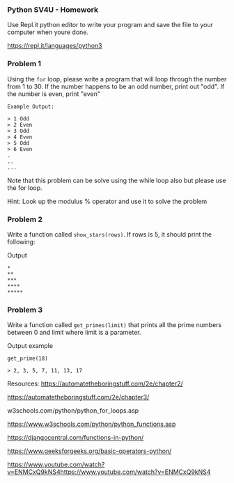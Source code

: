 ### Python SV4U - Homework

Use Repl.it python editor to write your program and save the file to your computer when youre done.

https://repl.it/languages/python3

### Problem 1

Using the ```for``` loop, please write a program that will loop through the number from 1 to 30. If the number happens to be an odd number, print out "odd". If the number is even, print "even"
```
Example Output:

> 1 Odd
> 2 Even
> 3 Odd
> 4 Even
> 5 Odd
> 6 Even
.
..
...
```

Note that this problem can be solve using the while loop also but please use the for loop.

Hint: Look up the modulus % operator and use it to solve the problem

### Problem 2

Write a function called ```show_stars(rows)```. If rows is 5, it should print the following:

Output
```
*
**
***
****
*****
```

### Problem 3
Write a function called ```get_primes(limit)``` that prints all the prime numbers between 0 and limit where limit is a parameter.

Output example
```
get_prime(18)

> 2, 3, 5, 7, 11, 13, 17
```

Resources:
https://automatetheboringstuff.com/2e/chapter2/

https://automatetheboringstuff.com/2e/chapter3/

w3schools.com/python/python_for_loops.asp

https://www.w3schools.com/python/python_functions.asp 

https://djangocentral.com/functions-in-python/

https://www.geeksforgeeks.org/basic-operators-python/

https://www.youtube.com/watch?v=ENMCxQ9kNS4https://www.youtube.com/watch?v=ENMCxQ9kNS4
